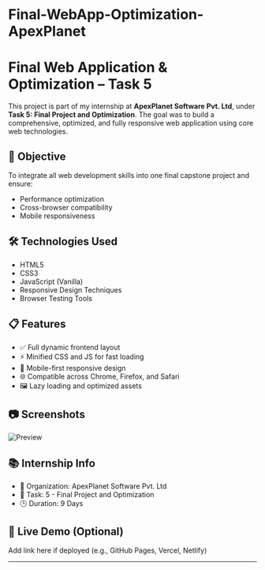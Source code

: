 # Final-WebApp-Optimization-ApexPlanet

# Final Web Application & Optimization – Task 5

This project is part of my internship at **ApexPlanet Software Pvt. Ltd**, under **Task 5: Final Project and Optimization**. The goal was to build a comprehensive, optimized, and fully responsive web application using core web technologies.

## 🚀 Objective
To integrate all web development skills into one final capstone project and ensure:
- Performance optimization
- Cross-browser compatibility
- Mobile responsiveness

## 🛠️ Technologies Used
- HTML5
- CSS3
- JavaScript (Vanilla)
- Responsive Design Techniques
- Browser Testing Tools

## 📋 Features
- ✅ Full dynamic frontend layout
- ⚡ Minified CSS and JS for fast loading
- 📱 Mobile-first responsive design
- 🌐 Compatible across Chrome, Firefox, and Safari
- 🖼️ Lazy loading and optimized assets

## 📷 Screenshots
![Preview](./screenshot.png)

## 📚 Internship Info
- 🏢 Organization: ApexPlanet Software Pvt. Ltd
- 📌 Task: 5 - Final Project and Optimization
- 🕒 Duration: 9 Days

## 📎 Live Demo (Optional)
Add link here if deployed (e.g., GitHub Pages, Vercel, Netlify)

---


